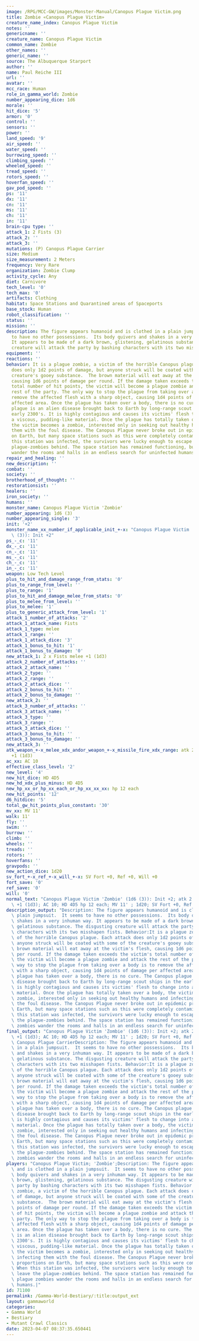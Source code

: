 ```yaml
---
image: /RPG/MCC-GW/images/Monster-Manual/Canopus Plague Victim.png
title: Zombie «Canopus Plague Victim»
creature_name_index: Canopus Plague Victim
notes: ''
genericname: ''
creature_name: Canopus Plague Victim
common_name: Zombie
other_names: ''
generic_name: ''
source: The Albuquerque Starport
author: ''
name: Paul Reiche III
url: ''
avatar: ''
mcc_race: Human
role_in_gamma_world: Zombie
number_appearing_dice: 1d6
morale: ''
hit_dice: '5'
armor: '0'
control: ''
sensors: ''
power: ''
land_speed: '9'
air_speed: ''
water_speed: ''
burrowing_speed: ''
climbing_speed: ''
wheeled_speed: ''
tread_speed: ''
rotors_speed: ''
hoverfan_speed: ''
gav_pod_speed: ''
ps: '11'
dx: '11'
cn: '11'
ms: '11'
ch: '11'
in: '11'
brain-cpu type: ''
attack_1: 2 Fists (3)
attack_2: ''
attack_3: ''
mutations: (P) Canopus Plague Carrier
size: Medium
size_measurement: 2 Meters
frequency: Very Rare
organization: Zombie Clump
activity_cycle: Any
diet: Carnivore
tech_level: '0'
tech_max: '0'
artifacts: Clothing
habitat: Space Stations and Quarantined areas of Spaceports
base_stock: Human
robot_classification: ''
status: ''
mission: ''
description: The figure appears humanoid and is clothed in a plain jumpsuit.  It seems
  to have no other possessions.  Its body quivers and shakes in a very inhuman way.
  It appears to be made of a dark brown, glistening, gelatinous substance. The disgusting
  creature will attack the party by bashing characters with its two misshapen fists.
equipment: ''
reactions: ''
behavior: It is a plague zombie, a victim of the horrible Canopus plague. Each attack
  does only 1d2 points of damage, but anyone struck will be coated with some of the
  creature's gooey substance.  The brown material will eat away at the victim's flesh,
  causing 1d6 points of damage per round. If the damage taken exceeds the victim's
  total number of hit points, the victim will become a plague zombie and attack the
  rest of the party. The only way to stop the plague from taking over a body is to
  remove the affected flesh with a sharp object, causing 1d4 points of damage per
  affected area. Once the plague has taken over a body, there is no cure. The Canopus
  plague is an alien disease brought back to Earth by long-range scout ships in the
  early 2300's. It is highly contagious and causes its victims' flesh to change into
  a viscous, pudding-like material. Once the plague has totally taken over a body,
  the victim becomes a zombie, interested only in seeking out healthy humans and infecting
  them with the foul disease. The Canopus Plague never broke out in epidemic proportions
  on Earth, but many space stations such as this were completely contaminated. When
  this station was infected, the survivors were lucky enough to escape and leave the
  plague-zombies behind. The space station has remained functioning, but plague zombies
  wander the rooms and halls in an endless search for uninfected humans.
repair_and_healing: ''
new_description: ''
combat: ''
society: ''
brotherhood_of_thought: ''
restorationsist: ''
healers: ''
iron_society: ''
humans: ''
monster_name: Canopus Plague Victim 'Zombie'
number_appearing: 1d6 (3)
number_appearing_single: '3'
init: '+2'
monster_name_xx_number_if_applicable_init_+-x: "Canopus Plague Victim 'Zombie' (1d6\
  \ (3)): Init +2"
ps_-_c: '11'
dx_-_c: '11'
cn_-_c: '11'
ms_-_c: '11'
ch_-_c: '11'
in_-_c: '11'
weapon: Low Tech Level
plus_to_hit_and_damage_range_from_stats: '0'
plus_to_range_from_level: ''
plus_to_range: '1'
plus_to_hit_and_damage_melee_from_stats: '0'
plus_to_melee_from_level: ''
plus_to_melee: '1'
plus_to_generic_attack_from_level: '1'
attack_1_number_of_attacks: '2'
attack_1_attack_name: Fists
attack_1_type: melee
attack_1_range: ''
attack_1_attack_dice: '3'
attack_1_bonus_to_hit: '1'
attack_1_bonus_to_damage: '0'
new_attack_1: 2 x Fists melee +1 (1d3)
attack_2_number_of_attacks: ''
attack_2_attack_name: ''
attack_2_type: ''
attack_2_range: ''
attack_2_attack_dice: ''
attack_2_bonus_to_hit: ''
attack_2_bonus_to_damage: ''
new_attack_2: ''
attack_3_number_of_attacks: ''
attack_3_attack_name: ''
attack_3_type: ''
attack_3_range: ''
attack_3_attack_dice: ''
attack_3_bonus_to_hit: ''
attack_3_bonus_to_damage: ''
new_attack_3: ''
atk_weapon_+-x_melee_xdx_andor_weapon_+-x_missile_fire_xdx_range: atk 2 x fists melee
  +1 (1d3)
ac_xx: AC 10
effective_class_level: '2'
new_level: '4'
new_hit_dice: HD 4D5
new_hd_xdx_plus_minus: HD 4D5
new_hp_xx_or_hp_xx_each_or_hp_xx_xx_xx: hp 12 each
new_hit_points: '12'
d6_hitdice: '5'
total_gw_hit_points_plus_constant: '30'
mv_xx: MV 11'
walk: 11'
fly: ''
swim: ''
burrow: ''
climb: ''
wheels: ''
treads: ''
rotors: ''
hoverfans: ''
gravpods: ''
new_action_dice: 1d20
sv_fort_+-x_ref_+-x_will_+-x: SV Fort +0, Ref +0, Will +0
fort_save: '0'
ref_save: '0'
will: '0'
normal_text: "Canopus Plague Victim 'Zombie' (1d6 (3)): Init +2; atk 2 x fists melee\
  \ +1 (1d3); AC 10; HD 4D5 hp 12 each; MV 11' ; 1d20; SV Fort +0, Ref +0, Will +0"
description_output: "Description: The figure appears humanoid and is clothed in a\
  \ plain jumpsuit.  It seems to have no other possessions.  Its body quivers and\
  \ shakes in a very inhuman way. It appears to be made of a dark brown, glistening,\
  \ gelatinous substance. The disgusting creature will attack the party by bashing\
  \ characters with its two misshapen fists. Behavior:It is a plague zombie, a victim\
  \ of the horrible Canopus plague. Each attack does only 1d2 points of damage, but\
  \ anyone struck will be coated with some of the creature's gooey substance.  The\
  \ brown material will eat away at the victim's flesh, causing 1d6 points of damage\
  \ per round. If the damage taken exceeds the victim's total number of hit points,\
  \ the victim will become a plague zombie and attack the rest of the party. The only\
  \ way to stop the plague from taking over a body is to remove the affected flesh\
  \ with a sharp object, causing 1d4 points of damage per affected area. Once the\
  \ plague has taken over a body, there is no cure. The Canopus plague is an alien\
  \ disease brought back to Earth by long-range scout ships in the early 2300's. It\
  \ is highly contagious and causes its victims' flesh to change into a viscous, pudding-like\
  \ material. Once the plague has totally taken over a body, the victim becomes a\
  \ zombie, interested only in seeking out healthy humans and infecting them with\
  \ the foul disease. The Canopus Plague never broke out in epidemic proportions on\
  \ Earth, but many space stations such as this were completely contaminated. When\
  \ this station was infected, the survivors were lucky enough to escape and leave\
  \ the plague-zombies behind. The space station has remained functioning, but plague\
  \ zombies wander the rooms and halls in an endless search for uninfected humans."
final_output: "Canopus Plague Victim 'Zombie' (1d6 (3)): Init +2; atk 2 x fists melee\
  \ +1 (1d3); AC 10; HD 4D5 hp 12 each; MV 11' ; 1d20; SV Fort +0, Ref +0, Will +0(P)\
  \ Canopus Plague CarrierDescription: The figure appears humanoid and is clothed\
  \ in a plain jumpsuit.  It seems to have no other possessions.  Its body quivers\
  \ and shakes in a very inhuman way. It appears to be made of a dark brown, glistening,\
  \ gelatinous substance. The disgusting creature will attack the party by bashing\
  \ characters with its two misshapen fists. Behavior:It is a plague zombie, a victim\
  \ of the horrible Canopus plague. Each attack does only 1d2 points of damage, but\
  \ anyone struck will be coated with some of the creature's gooey substance.  The\
  \ brown material will eat away at the victim's flesh, causing 1d6 points of damage\
  \ per round. If the damage taken exceeds the victim's total number of hit points,\
  \ the victim will become a plague zombie and attack the rest of the party. The only\
  \ way to stop the plague from taking over a body is to remove the affected flesh\
  \ with a sharp object, causing 1d4 points of damage per affected area. Once the\
  \ plague has taken over a body, there is no cure. The Canopus plague is an alien\
  \ disease brought back to Earth by long-range scout ships in the early 2300's. It\
  \ is highly contagious and causes its victims' flesh to change into a viscous, pudding-like\
  \ material. Once the plague has totally taken over a body, the victim becomes a\
  \ zombie, interested only in seeking out healthy humans and infecting them with\
  \ the foul disease. The Canopus Plague never broke out in epidemic proportions on\
  \ Earth, but many space stations such as this were completely contaminated. When\
  \ this station was infected, the survivors were lucky enough to escape and leave\
  \ the plague-zombies behind. The space station has remained functioning, but plague\
  \ zombies wander the rooms and halls in an endless search for uninfected humans."
players: "Canopus Plague Victim; 'Zombie';Description: The figure appears humanoid\
  \ and is clothed in a plain jumpsuit.  It seems to have no other possessions.  Its\
  \ body quivers and shakes in a very inhuman way. It appears to be made of a dark\
  \ brown, glistening, gelatinous substance. The disgusting creature will attack the\
  \ party by bashing characters with its two misshapen fists. Behavior:It is a plague\
  \ zombie, a victim of the horrible Canopus plague. Each attack does only 1d2 points\
  \ of damage, but anyone struck will be coated with some of the creature's gooey\
  \ substance.  The brown material will eat away at the victim's flesh, causing 1d6\
  \ points of damage per round. If the damage taken exceeds the victim's total number\
  \ of hit points, the victim will become a plague zombie and attack the rest of the\
  \ party. The only way to stop the plague from taking over a body is to remove the\
  \ affected flesh with a sharp object, causing 1d4 points of damage per affected\
  \ area. Once the plague has taken over a body, there is no cure. The Canopus plague\
  \ is an alien disease brought back to Earth by long-range scout ships in the early\
  \ 2300's. It is highly contagious and causes its victims' flesh to change into a\
  \ viscous, pudding-like material. Once the plague has totally taken over a body,\
  \ the victim becomes a zombie, interested only in seeking out healthy humans and\
  \ infecting them with the foul disease. The Canopus Plague never broke out in epidemic\
  \ proportions on Earth, but many space stations such as this were completely contaminated.\
  \ When this station was infected, the survivors were lucky enough to escape and\
  \ leave the plague-zombies behind. The space station has remained functioning, but\
  \ plague zombies wander the rooms and halls in an endless search for uninfected\
  \ humans.|"
id: 71100
permalink: /Gamma-World-Bestiary/:title:output_ext
layout: gammaworld
categories:
- Gamma World
- Bestiary
- Mutant Crawl Classics
date: 2023-04-07 08:37:35.650441
---
```


